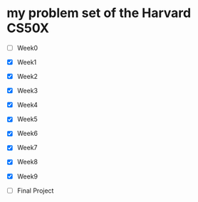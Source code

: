 # my problem set of the Harvard CS50X

- [ ] Week0
- [x] Week1
- [x] Week2
- [x] Week3
- [x] Week4
- [x] Week5
- [x] Week6
- [x] Week7
- [x] Week8
- [x] Week9
- [ ] Final Project

